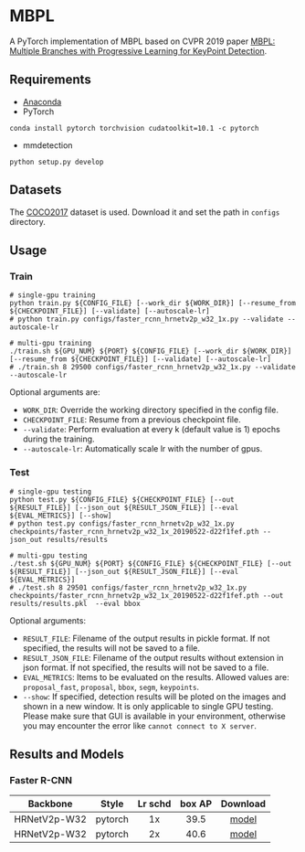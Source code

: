 # MBPL
A PyTorch implementation of MBPL based on CVPR 2019 paper 
[MBPL: Multiple Branches with Progressive Learning for KeyPoint Detection](https://arxiv.org/abs/1904.11490). 

## Requirements
- [Anaconda](https://www.anaconda.com/download/)
- PyTorch
```
conda install pytorch torchvision cudatoolkit=10.1 -c pytorch
```
- mmdetection
```
python setup.py develop
```
## Datasets
The [COCO2017](http://cocodataset.org/#download) dataset is used. Download it and set the path in `configs` directory.

## Usage

### Train
```shell
# single-gpu training
python train.py ${CONFIG_FILE} [--work_dir ${WORK_DIR}] [--resume_from ${CHECKPOINT_FILE}] [--validate] [--autoscale-lr]
# python train.py configs/faster_rcnn_hrnetv2p_w32_1x.py --validate --autoscale-lr

# multi-gpu training
./train.sh ${GPU_NUM} ${PORT} ${CONFIG_FILE} [--work_dir ${WORK_DIR}] [--resume_from ${CHECKPOINT_FILE}] [--validate] [--autoscale-lr]
# ./train.sh 8 29500 configs/faster_rcnn_hrnetv2p_w32_1x.py --validate --autoscale-lr
```

Optional arguments are:
- `WORK_DIR`: Override the working directory specified in the config file.
- `CHECKPOINT_FILE`: Resume from a previous checkpoint file.
- `--validate`: Perform evaluation at every k (default value is 1) epochs during the training.
- `--autoscale-lr`: Automatically scale lr with the number of gpus.

### Test
```shell
# single-gpu testing
python test.py ${CONFIG_FILE} ${CHECKPOINT_FILE} [--out ${RESULT_FILE}] [--json_out ${RESULT_JSON_FILE}] [--eval ${EVAL_METRICS}] [--show]
# python test.py configs/faster_rcnn_hrnetv2p_w32_1x.py checkpoints/faster_rcnn_hrnetv2p_w32_1x_20190522-d22f1fef.pth --json_out results/results

# multi-gpu testing
./test.sh ${GPU_NUM} ${PORT} ${CONFIG_FILE} ${CHECKPOINT_FILE} [--out ${RESULT_FILE}] [--json_out ${RESULT_JSON_FILE}] [--eval ${EVAL_METRICS}]
# ./test.sh 8 29501 configs/faster_rcnn_hrnetv2p_w32_1x.py checkpoints/faster_rcnn_hrnetv2p_w32_1x_20190522-d22f1fef.pth --out results/results.pkl  --eval bbox
```

Optional arguments:
- `RESULT_FILE`: Filename of the output results in pickle format. If not specified, the results will not be saved to a file.
- `RESULT_JSON_FILE`: Filename of the output results without extension in json format. If not specified, the results will 
not be saved to a file.
- `EVAL_METRICS`: Items to be evaluated on the results. Allowed values are: `proposal_fast`, `proposal`, `bbox`, `segm`, `keypoints`.
- `--show`: If specified, detection results will be ploted on the images and shown in a new window. It is only applicable 
to single GPU testing. Please make sure that GUI is available in your environment, otherwise you may encounter the error 
like `cannot connect to X server`.

## Results and Models

### Faster R-CNN

|    Backbone     |  Style  | Lr schd | box AP |       Download      |
| :-------------: | :-----: | :-----: | :----: | :-----------------: |
|   HRNetV2p-W32   | pytorch |   1x    |  39.5  | [model](https://open-mmlab.s3.ap-northeast-2.amazonaws.com/mmdetection/models/hrnet/faster_rcnn_hrnetv2p_w32_1x_20190522-d22f1fef.pth) |
|   HRNetV2p-W32   | pytorch |   2x    |  40.6  | [model](https://open-mmlab.s3.ap-northeast-2.amazonaws.com/mmdetection/models/hrnet/faster_rcnn_hrnetv2p_w32_2x_20190810-24e8912a.pth) |
